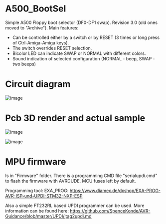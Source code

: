 # A500_BootSel
Simple A500 Floppy boot selector (DF0-DF1 swap).
Revision 3.0 (old ones moved to "Archive").
Main features:
- Can be controlled either by a switch or by RESET (3 times or long press of Ctrl-Amiga-Amiga keys). 
- The switch overrides RESET selection. 
- Bicolor LED can indicate SWAP or NORMAL with different colors. 
- Sound indication of selected configuration  (NORMAL - beep, SWAP - two beeps)

# Circuit diagram

![image](https://github.com/OlegMishin/A500_BootSel/assets/81614352/8c894bfb-adad-4ad5-adfa-43d8f1c22b5a)


# Pcb 3D render and actual sample

![image](https://github.com/OlegMishin/A500_BootSel/assets/81614352/5fff9c96-fcfd-4002-8ff2-18b6dfeb5f9b)

![image](https://github.com/OlegMishin/A500_BootSel/assets/81614352/33181fbf-cae7-44a3-bc28-dbcc9168d84f)


# MPU firmware
Is in "Firmware" folder. There is a programming CMD file "serialupdi.cmd" to flash the firmware with AVRDUDE.
MCU fuses left by default.

Programming tool: EXA_PROG: https://www.diamex.de/dxshop/EXA-PROG-AVR-ISP-und-UPDI-STM32-NXP-ESP

Also a simple FT232RL based UPDI programmer can be used. More information can be found here:
https://github.com/SpenceKonde/AVR-Guidance/blob/master/UPDI/jtag2updi.md

